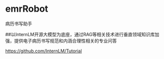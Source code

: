 # emrRobot
病历书写助手

##以InternLM开源大模型为底座，通过RAG等相关技术进行垂直领域知识库加强，提供电子病历书写规范和内涵合理性相关的专业问答

https://github.com/InternLM/Tutorial

